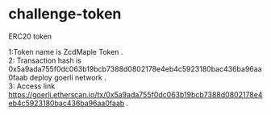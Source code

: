 # challenge-token
ERC20 token

1:Token name is  ZcdMaple Token . <br>
2: Transaction hash is 0x5a9ada755f0dc063b19bcb7388d0802178e4eb4c5923180bac436ba96aa0faab deploy goerli network .<br>
3: Access link https://goerli.etherscan.io/tx/0x5a9ada755f0dc063b19bcb7388d0802178e4eb4c5923180bac436ba96aa0faab .
